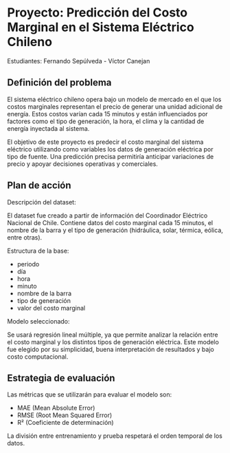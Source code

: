 # Proyecto: Predicción del Costo Marginal en el Sistema Eléctrico Chileno

Estudiantes: Fernando Sepúlveda - Víctor Canejan

## Definición del problema

El sistema eléctrico chileno opera bajo un modelo de mercado en el que los costos marginales representan el precio de generar una unidad adicional de energía. Estos costos varían cada 15 minutos y están influenciados por factores como el tipo de generación, la hora, el clima y la cantidad de energía inyectada al sistema.

El objetivo de este proyecto es predecir el costo marginal del sistema eléctrico utilizando como variables los datos de generación eléctrica por tipo de fuente. Una predicción precisa permitiría anticipar variaciones de precio y apoyar decisiones operativas y comerciales.

## Plan de acción

Descripción del dataset:

El dataset fue creado a partir de información del Coordinador Eléctrico Nacional de Chile. Contiene datos del costo marginal cada 15 minutos, el nombre de la barra y el tipo de generación (hidráulica, solar, térmica, eólica, entre otras).

Estructura de la base:

- periodo
- día
- hora
- minuto
- nombre de la barra
- tipo de generación
- valor del costo marginal

Modelo seleccionado:

Se usará regresión lineal múltiple, ya que permite analizar la relación entre el costo marginal y los distintos tipos de generación eléctrica. Este modelo fue elegido por su simplicidad, buena interpretación de resultados y bajo costo computacional.

## Estrategia de evaluación

Las métricas que se utilizarán para evaluar el modelo son:

- MAE (Mean Absolute Error)
- RMSE (Root Mean Squared Error)
- R² (Coeficiente de determinación)

La división entre entrenamiento y prueba respetará el orden temporal de los datos.
